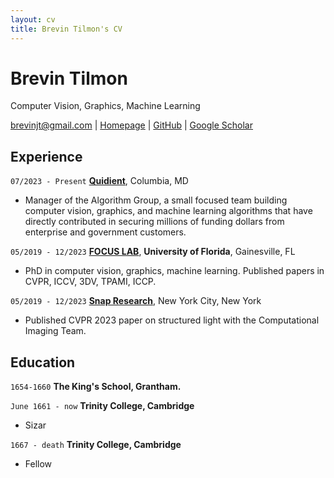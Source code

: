 ```yaml
---
layout: cv
title: Brevin Tilmon's CV
---
```

# Brevin Tilmon
Computer Vision, Graphics, Machine Learning

<div id="webaddress">
<a href="brevinjt@gmail.com">brevinjt@gmail.com</a>
| <a href="https://btilmon.github.io/">Homepage</a>
| <a href="https://github.com/btilmon">GitHub</a>
| <a href="https://scholar.google.com/citations?user=-bgfLW4AAAAJ&hl=en">Google Scholar</a>
</div>

## Experience

`07/2023 - Present`
<a href="https://quidient.com/">__Quidient__</a>, Columbia, MD

- Manager of the Algorithm Group, a small focused team building computer vision, graphics, and machine learning algorithms that have directly contributed in securing millions of funding dollars from enterprise and government customers.

 
`05/2019 - 12/2023`
<a href="[https://focus.ece.ufl.edu/">__FOCUS LAB__</a>, __University of Florida__, Gainesville, FL

- PhD in computer vision, graphics, machine learning. Published papers in CVPR, ICCV, 3DV, TPAMI, ICCP. 


`05/2019 - 12/2023`
<a href="https://quidient.com/">__Snap Research__</a>, New York City, New York

- Published CVPR 2023 paper on structured light with the Computational Imaging Team.

## Education

`1654-1660`
__The King's School, Grantham.__

`June 1661 - now`
__Trinity College, Cambridge__

- Sizar

`1667 - death`
__Trinity College, Cambridge__

- Fellow







<!-- ### Footer

Last updated: May 2013 -->


